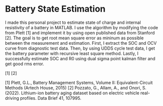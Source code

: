 # Battery State Estimation
I made this personal project to estimate state of charge and internal resistivity of a battery in MATLAB. I use the algorithm by modifying the code from Plett [1] and implement it by using open published data from Stanford [2]. The goal is to get root mean square error as mininum as possible between the measurement and estimation. First, I extract the SOC and OCV curve from diagnostic test data. Then, by using UDDS cycle test data, I get the battery parameter with recursive least square method. Lastly, I successfully estimate SOC and R0 using dual sigma point kalman filter and get good rms error.

[1]
[2]

[1] Plett, G.L., Battery Management Systems, Volume II: Equivalent-Circuit Methods (Artech House, 2015)
[2] Pozzato, G., Allam, A., and Onori, S. (2022). Lithium-ion battery aging dataset based on electric vehicle real-driving profiles. Data Brief 41, 107995.
